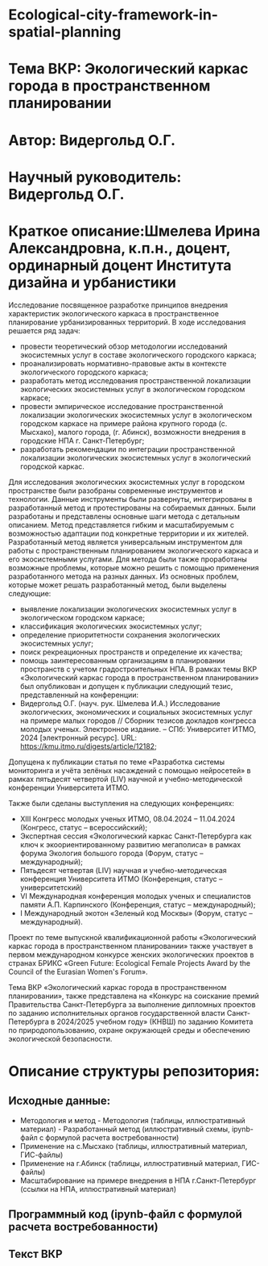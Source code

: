 # Ecological-city-framework-in-spatial-planning
# Тема ВКР: Экологический каркас города в пространственном планировании

# Автор: Видергольд О.Г.
# Научный руководитель: Видергольд О.Г.
# Краткое описание:Шмелева Ирина Александровна, к.п.н., доцент, ординарный доцент Института дизайна и урбанистики 

Исследование посвященное разработке принципов внедрения характеристик экологического каркаса в пространственное планирование урбанизированных территорий. В ходе исследования решается ряд задач:
-	провести теоретический обзор методологии исследований экосистемных услуг в составе экологического городского каркаса;
-	проанализировать нормативно-правовые акты в контексте экологического городского каркаса;
-	 разработать метод исследования пространственной локализации экологических экосистемных услуг в экологическом городском каркасе;
-	провести эмпирическое исследование пространственной локализации экологических экосистемных услуг в экологическом городском каркасе на примере района крупного города (с. Мысхако), малого города, (г. Абинск), возможности внедрения в городские НПА г. Санкт-Петербург;
-	разработать рекомендации по интеграции пространственной локализации экологических экосистемных услуг в экологический городской каркас.

Для исследования экологических экосистемных услуг в городском пространстве  были разобраны современные инструментов и технологии. Данные инструменты были развернуты, интегрированы в разработанный метод и протестированы на собираемых данных. Были разработаны и представлены основные шаги метода с детальным описанием. Метод представляется гибким и масштабируемым с возможностью адаптации под конкретные территории и их жителей.
Разработанный метод является универсальным инструментом для работы с пространственным планированием экологического каркаса и его экосистемными услугами. 
Для метода были также проработаны возможные проблемы, которые можно решить с помощью применения разработанного метода на разных данных. Из основных проблем, которые может решать разработанный метод, были выделены следующие: 
-	выявление локализации экологических экосистемных услуг в экологическом городском каркасе; 
-	классификация экологических экосистемных услуг; 
-	определение приоритетности сохранения экологических экосистемных услуг; 
-	поиск рекреационных пространств и определение их качества; 
-	помощь заинтересованным организациям в планировании пространств с учетом градостроительных НПА.
В рамках темы ВКР «Экологический каркас города в пространственном планировании» был опубликован и допущен к публикации следующий тезис, представленный на конференции: 
-	Видергольд О.Г. (науч. рук. Шмелева И.А.) Исследование экологических, экономических и социальных экосистемных услуг на примере малых городов // Сборник тезисов докладов конгресса молодых ученых. Электронное издание. – СПб: Университет ИТМО, 2024 [электронный ресурс]. URL: https://kmu.itmo.ru/digests/article/12182;

Допущена к публикации статья по теме «Разработка системы мониторинга и учёта зелёных насаждений с помощью нейросетей» в рамках пятьдесят четвертой (LIV) научной и учебно-методической конференции Университета ИТМО.

Также были сделаны выступления на следующих конференциях: 
-	XIII Конгресс молодых ученых ИТМО, 08.04.2024 – 11.04.2024 (Конгресс, статус – всероссийский);
-	Экспертная сессия «Экологический каркас Санкт-Петербурга как ключ к экоориентированному развитию мегаполиса» в рамках форума Экология большого города (Форум, статус – международный);
-	Пятьдесят четвертая (LIV) научная и учебно-методическая конференция Университета ИТМО (Конференция, статус – университетский)
-	VI Международная конференция молодых ученых и специалистов памяти А.П. Карпинского (Конференция, статус – международный);
-	I Международный экотон «Зеленый код Москвы» (Форум, статус – международный).
  
Проект по теме выпускной квалификационной работы «Экологический каркас города в пространственном планировании» также участвует в первом международном конкурсе женских экологических проектов в странах БРИКС «Green Future: Ecological Female Projects Award by the Council of the Eurasian Women's Forum».

Тема ВКР «Экологический каркас города в пространственном планировании», также  представлена на «Конкурс на соискание премий Правительства Санкт-Петербурга за выполнение дипломных проектов по заданию исполнительных органов государственной власти Санкт-Петербурга в 2024/2025 учебном году» (КНВШ) по заданию Комитета по природопользованию, охране окружающей среды и обеспечению экологической безопасности.

# Описание структуры репозитория:
  ## Исходные данные:
  - Методология и метод - Методология (таблицы, иллюстративный материал) - Разработанный метод (иллюстративный схемы, ipynb-файл с       формулой расчета востребованности) 
  - Применение на с.Мысхако (таблицы, иллюстративный материал, ГИС-файлы)
  -  Применение на г.Абинск (таблицы, иллюстративный материал, ГИС-файлы)
  -  Масштабирование на примере внедрения в НПА г.Санкт-Петербург (ссылки на НПА, иллюстративный материал)
  ## Программный код (ipynb-файл с формулой расчета востребованности)
  ## Текст ВКР
  

